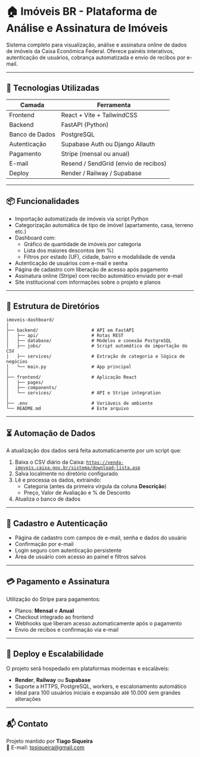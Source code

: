 # 🏠 Imóveis BR - Plataforma de Análise e Assinatura de Imóveis

Sistema completo para visualização, análise e assinatura online de dados de imóveis da Caixa Econômica Federal. Oferece painéis interativos, autenticação de usuários, cobrança automatizada e envio de recibos por e-mail.

---

## 🔧 Tecnologias Utilizadas

| Camada         | Ferramenta                            |
|----------------|----------------------------------------|
| Frontend       | React + Vite + TailwindCSS             |
| Backend        | FastAPI (Python)                       |
| Banco de Dados | PostgreSQL                             |
| Autenticação   | Supabase Auth ou Django Allauth        |
| Pagamento      | Stripe (mensal ou anual)               |
| E-mail         | Resend / SendGrid (envio de recibos)   |
| Deploy         | Render / Railway / Supabase            |

---

## 📦 Funcionalidades

- Importação automatizada de imóveis via script Python
- Categorização automática de tipo de imóvel (apartamento, casa, terreno etc.)
- Dashboard com:
  - Gráfico de quantidade de imóveis por categoria
  - Lista dos maiores descontos (em %)
  - Filtros por estado (UF), cidade, bairro e modalidade de venda
- Autenticação de usuários com e-mail e senha
- Página de cadastro com liberação de acesso após pagamento
- Assinatura online (Stripe) com recibo automático enviado por e-mail
- Site institucional com informações sobre o projeto e planos

---

## 📁 Estrutura de Diretórios

```
imoveis-dashboard/
│
├── backend/                    # API em FastAPI
│   ├── api/                    # Rotas REST
│   ├── database/               # Modelos e conexão PostgreSQL
│   ├── jobs/                   # Script automático de importação do CSV
│   ├── services/               # Extração de categoria e lógica de negócios
│   └── main.py                 # App principal
│
├── frontend/                   # Aplicação React
│   ├── pages/
│   ├── components/
│   └── services/               # API e Stripe integration
│
├── .env                        # Variáveis de ambiente
└── README.md                   # Este arquivo
```

---

## ⏳ Automação de Dados

A atualização dos dados será feita automaticamente por um script que:

1. Baixa o CSV diário da Caixa:
   [`https://venda-imoveis.caixa.gov.br/sistema/download-lista.asp`](https://venda-imoveis.caixa.gov.br/sistema/download-lista.asp)
2. Salva localmente no diretório configurado
3. Lê e processa os dados, extraindo:
   - Categoria (antes da primeira vírgula da coluna **Descrição**)
   - Preço, Valor de Avaliação e % de Desconto
4. Atualiza o banco de dados

---

## 🔐 Cadastro e Autenticação

- Página de cadastro com campos de e-mail, senha e dados do usuário
- Confirmação por e-mail
- Login seguro com autenticação persistente
- Área de usuário com acesso ao painel e filtros salvos

---

## 💳 Pagamento e Assinatura

Utilização do Stripe para pagamentos:

- Planos: **Mensal** e **Anual**
- Checkout integrado ao frontend
- Webhooks que liberam acesso automaticamente após o pagamento
- Envio de recibos e confirmação via e-mail

---

## 🚀 Deploy e Escalabilidade

O projeto será hospedado em plataformas modernas e escaláveis:

- **Render**, **Railway** ou **Supabase**
- Suporte a HTTPS, PostgreSQL, workers, e escalonamento automático
- Ideal para 100 usuários iniciais e expansão até 10.000 sem grandes alterações

---

## 📬 Contato

Projeto mantido por **Tiago Siqueira**  
📧 E-mail: [tpsiqueira@gmail.com](mailto:tpsiqueira@gmail.com)